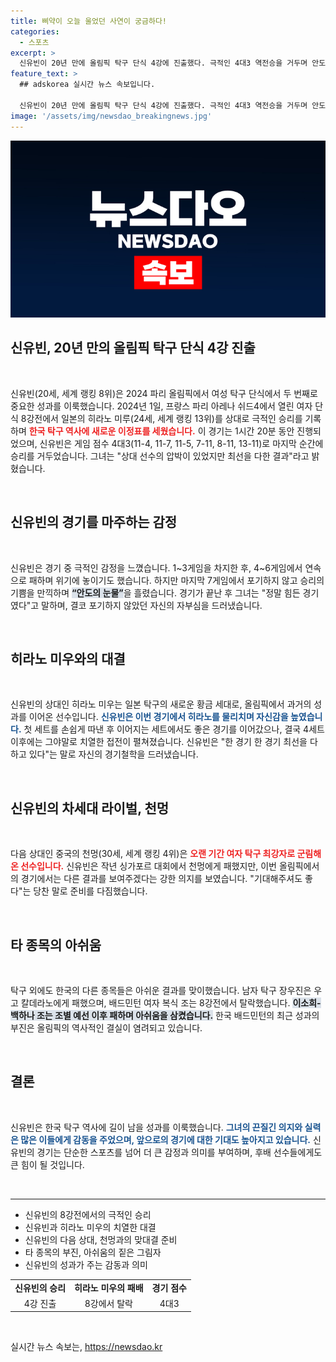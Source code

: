 ```yaml
---
title: 삐약이 오늘 울었던 사연이 궁금하다!
categories:
  - 스포츠
excerpt: >
  신유빈이 20년 만에 올림픽 탁구 단식 4강에 진출했다. 극적인 4대3 역전승을 거두며 안도의 눈물을 흘린 그녀는 다음 상대 중국의 천멍과의 대결에 기대감을 드러냈다. 클릭해 신유빈의 감동 스토리를 만나보세요!
feature_text: >
  ## adskorea 실시간 뉴스 속보입니다.

  신유빈이 20년 만에 올림픽 탁구 단식 4강에 진출했다. 극적인 4대3 역전승을 거두며 안도의 눈물을 흘린 그녀는 다음 상대 중국의 천멍과의 대결에 기대감을 드러냈다. 클릭해 신유빈의 감동 스토리를 만나보세요!
image: '/assets/img/newsdao_breakingnews.jpg'
---
```


<p><img src="/assets/img/newsdao_breakingnews.jpg" alt="adskorea 속보" /></p>

<h2 data-ke-size="size26">신유빈, 20년 만의 올림픽 탁구 단식 4강 진출</h2>

<p data-ke-size="size16">&nbsp;</p>

<p>신유빈(20세, 세계 랭킹 8위)은 2024 파리 올림픽에서 여성 탁구 단식에서 두 번째로 중요한 성과를 이룩했습니다. 2024년 1일, 프랑스 파리 아레나 쉬드4에서 열린 여자 단식 8강전에서 일본의 히라노 미루(24세, 세계 랭킹 13위)를 상대로 극적인 승리를 기록하며 <b><span style="color: #ee2323;">한국 탁구 역사에 새로운 이정표를 세웠습니다.</span></b> 이 경기는 1시간 20분 동안 진행되었으며, 신유빈은 게임 점수 4대3(11-4, 11-7, 11-5, 7-11, 8-11, 13-11)로 마지막 순간에 승리를 거두었습니다. 그녀는 "상대 선수의 압박이 있었지만 최선을 다한 결과"라고 밝혔습니다. </p>

<p data-ke-size="size16">&nbsp;</p>

<h2 data-ke-size="size26">신유빈의 경기를 마주하는 감정</h2>

<p data-ke-size="size16">&nbsp;</p>

<p>신유빈은 경기 중 극적인 감정을 느꼈습니다. 1~3게임을 차지한 후, 4~6게임에서 연속으로 패하며 위기에 놓이기도 했습니다. 하지만 마지막 7게임에서 포기하지 않고 승리의 기쁨을 만끽하며 <b><span style="background-color: #21538527;">“안도의 눈물”</span></b>을 흘렸습니다. 경기가 끝난 후 그녀는 "정말 힘든 경기였다"고 말하며, 결코 포기하지 않았던 자신의 자부심을 드러냈습니다. </p>

<p data-ke-size="size16">&nbsp;</p>

<h2 data-ke-size="size26">히라노 미우와의 대결</h2>

<p data-ke-size="size16">&nbsp;</p>

<p>신유빈의 상대인 히라노 미우는 일본 탁구의 새로운 황금 세대로, 올림픽에서 과거의 성과를 이어온 선수입니다. <b><span style="color: #1a5490;">신유빈은 이번 경기에서 히라노를 물리치며 자신감을 높였습니다.</span></b> 첫 세트를 손쉽게 따낸 후 이어지는 세트에서도 좋은 경기를 이어갔으나, 결국 4세트 이후에는 그야말로 치열한 접전이 펼쳐졌습니다. 신유빈은 "한 경기 한 경기 최선을 다하고 있다"는 말로 자신의 경기철학을 드러냈습니다.</p>

<p data-ke-size="size16">&nbsp;</p>

<h2 data-ke-size="size26">신유빈의 차세대 라이벌, 천멍</h2>

<p data-ke-size="size16">&nbsp;</p>

<p>다음 상대인 중국의 천멍(30세, 세계 랭킹 4위)은 <b><span style="color: #ee2323;">오랜 기간 여자 탁구 최강자로 군림해 온 선수입니다.</span></b> 신유빈은 작년 싱가포르 대회에서 천멍에게 패했지만, 이번 올림픽에서의 경기에서는 다른 결과를 보여주겠다는 강한 의지를 보였습니다. "기대해주셔도 좋다"는 당찬 말로 준비를 다짐했습니다. </p>

<p data-ke-size="size16">&nbsp;</p>

<h2 data-ke-size="size26">타 종목의 아쉬움</h2>

<p data-ke-size="size16">&nbsp;</p>

<p>탁구 외에도 한국의 다른 종목들은 아쉬운 결과를 맞이했습니다. 남자 탁구 장우진은 우고 칼데라노에게 패했으며, 배드민턴 여자 복식 조는 8강전에서 탈락했습니다. <b><span style="background-color: #21538527;">이소희-백하나 조는 조별 예선 이후 패하며 아쉬움을 삼켰습니다.</span></b> 한국 배드민턴의 최근 성과의 부진은 올림픽의 역사적인 결실이 염려되고 있습니다.</p>

<p data-ke-size="size16">&nbsp;</p>

<h2 data-ke-size="size26">결론</h2>

<p data-ke-size="size16">&nbsp;</p>

<p>신유빈은 한국 탁구 역사에 길이 남을 성과를 이룩했습니다. <b><span style="color: #1a5490;">그녀의 끈질긴 의지와 실력은 많은 이들에게 감동을 주었으며, 앞으로의 경기에 대한 기대도 높아지고 있습니다.</span></b> 신유빈의 경기는 단순한 스포츠를 넘어 더 큰 감정과 의미를 부여하며, 후배 선수들에게도 큰 힘이 될 것입니다. </p>

<p data-ke-size="size16">&nbsp;</p> 

<hr />

<ul>
    <li>신유빈의 8강전에서의 극적인 승리</li>
    <li>신유빈과 히라노 미우의 치열한 대결</li>
    <li>신유빈의 다음 상대, 천멍과의 맞대결 준비</li>
    <li>타 종목의 부진, 아쉬움의 짙은 그림자</li>
    <li>신유빈의 성과가 주는 감동과 의미</li>
</ul>

<table style="width:100%; border-collapse:collapse;">
    <tr>
        <td style="text-align: center; height: 17px;"><b>신유빈의 승리</b></td>
        <td style="text-align: center; height: 17px;"><b>히라노 미우의 패배</b></td>
        <td style="text-align: center; height: 17px;"><b>경기 점수</b></td>
    </tr>
    <tr>
        <td style="text-align: center; height: 17px;">4강 진출</td>
        <td style="text-align: center; height: 17px;">8강에서 탈락</td>
        <td style="text-align: center; height: 17px;">4대3</td>
    </tr>
</table>

<p data-ke-size="size16">&nbsp;</p>
실시간 뉴스 속보는, <a href="https://newsdao.kr" rel="dofollow">https://newsdao.kr</a>


